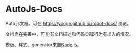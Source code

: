 # AutoJs-Docs

Auto.js文档。可在 https://yooge.github.io/robot-docs/ 浏览。

文档尚在完善中，可能有文档描述和代码实际行为有出入的情况。

模板、样式、generator来自[Node.js](https://github.com/nodejs/node/tree/master/doc)。